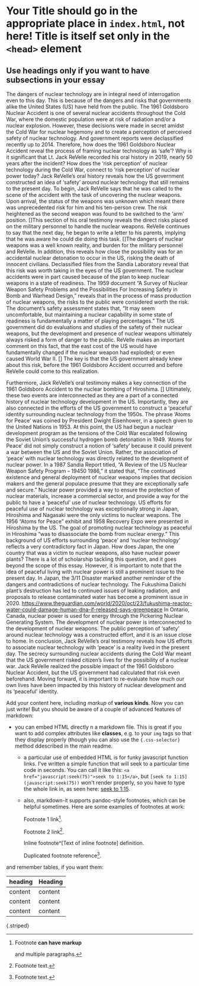 # Your Title should go in the appropriate place in `index.html`, not here! Title is itself set only in the `<head>` element

## Use headings only if you want to have subsections in your essay


The dangers of nuclear technology are in integral need of interrogation even to this day. This is because of the dangers and risks that governments alike the United States (US) have held from the public. The 1961 Goldsboro Nuclear Accident is one of several nuclear accidents throughout the Cold War, where the domestic population were at risk of radiation and/or a nuclear explosion. However, these decisions were made in secret amidst the Cold War for nuclear hegemony and to create a perception of perceived safety of nuclear technology. And government reports were declassified recently up to 2014. Therefore, how does the 1961 Goldsboro Nuclear Accident reveal the process of framing nuclear technology as ‘safe’? Why is it significant that Lt. Jack ReVelle recorded his oral history in 2019, nearly 50 years after the incident? How does the ‘risk perception’ of nuclear technology during the Cold War, connect to ‘risk perception’ of nuclear power today? Jack ReVelle’s oral history reveals how the US government constructed an idea of ‘safety’ around nuclear technology that still remains to the present day. 
To begin, Jack ReVelle says that he was called to the scene of the accident with the task of uncovering the nuclear weapons. Upon arrival, the status of the weapons was unknown which meant there was unprecedented risk for him and his ten-person crew. The risk heightened as the second weapon was found to be switched to the ‘arm’ position. []This section of his oral testimony reveals the direct risks placed on the military personnel to handle the nuclear weapons. ReVelle continues to say that the next day, he began to write a letter to his parents, implying that he was aware he could die doing this task. []The dangers of nuclear weapons was a well known reality, and burden for the military personnel and ReVelle.
In addition, this reveals how close the possibility was for an accidental nuclear detonation to occur in the US, risking the death of innocent civilians. Declassified files from the Sandia Laboratory reveal that this risk was worth taking in the eyes of the US government. The nuclear accidents were in part caused because of the plan to keep nuclear weapons in a state of readiness. The 1959 document “A Survey of Nuclear Weapon Safety Problems and the Possibilities For Increasing Safety in Bomb and Warhead Design,” reveals that in the process of mass production of nuclear weapons, the risks to the public were considered worth the risk. The document’s safety assessment states that, “It may seem uncomfortable, but maintaining a nuclear capability in some state of readiness is fundamentally a matter of playing percentages.”  The US government did do evaluations and studies of the safety of their nuclear weapons, but the development and presence of nuclear weapons ultimately always risked a form of danger to the public. ReVelle makes an important comment on this fact, that the east cost of the US would have fundamentally changed if the nuclear weapon had exploded; or even caused World War II. [] The key is that the US government already knew about this risk, before the 1961 Goldsboro Accident occurred and before ReVelle could come to this realization. 


Furthermore, Jack ReVelle’s oral testimony makes a key connection of the 1961 Goldsboro Accident to the nuclear bombing of Hiroshima. []  Ultimately, these two events are interconnected as they are a part of a connected history of nuclear technology development in the US. Importantly, they are also connected in the efforts of the US government to construct a ‘peaceful’ identity surrounding nuclear technology from the 1950s. The phrase ‘Atoms for Peace’ was coined by President Dwight Eisenhower, in a speech given to the United Nations in 1953.  At this point, the US had begun a nuclear development program as the tensions of the Cold War escalated following the Soviet Union’s successful hydrogen bomb detonation in 1949. ‘Atoms for Peace’ did not simply construct a notion of ‘safety’ because it could prevent a war between the US and the Soviet Union. Rather, the association of ‘peace’ with nuclear technology was directly related to the development of nuclear power. In a 1987 Sandia Report titled, “A Review of the US Nuclear Weapon Safety Program – 19450 1986,” it stated that, “The continued existence and general deployment of nuclear weapons implies that decision makers and the general populace presume that they are exceptionally safe and secure.”  Nuclear power provided a way to ensure the protection of nuclear materials, increase a commercial sector, and provide a way for the public to have a ‘peaceful’ use of nuclear technology. 
US efforts for peaceful use of nuclear technology was exceptionally strong in Japan, Hiroshima and Nagasaki were the only victims to nuclear weapons. The 1956 “Atoms for Peace” exhibit and 1958 Recovery Expo were presented in Hiroshima by the US. The goal of promoting nuclear technology as peaceful in Hiroshima “was to disassociate the bomb from nuclear energy.”  This background of US efforts surrounding ‘peace’ and ‘nuclear technology’ reflects a very contradictory fact in Japan. How does Japan, the one country that was a victim to nuclear weapons, also have nuclear power plants? There is a lot of scholarship tackling this question, and it goes beyond the scope of this essay. However, it is important to note that the idea of peaceful living with nuclear power is still a prominent issue to the present day. In Japan, the 3/11 Disaster marked another reminder of the dangers and contradictions of nuclear technology. The Fukushima Daiichi plant’s destruction has led to continued issues of leaking radiation, and proposals to release contaminated water has become a prominent issue in 2020. https://www.theguardian.com/world/2020/oct/23/fukushima-reactor-water-could-damage-human-dna-if-released-says-greenpeace In Ontario, Canada, nuclear power is used for energy through the Pickering Nuclear Generating System. The development of nuclear power is interconnected to the development of nuclear weapons. The public perception of ‘safety’ around nuclear technology was a constructed effort, and it is an issue close to home. 
In conclusion, Jack ReVelle’s oral testimony reveals how US efforts to associate nuclear technology with ‘peace’ is a reality lived in the present day. The secrecy surrounding nuclear accidents during the Cold War meant that the US government risked citizen’s lives for the possibility of a nuclear war. Jack ReVelle realized the possible impact of the 1961 Goldsboro Nuclear Accident, but the US government had calculated that risk even beforehand. Moving forward, it is important to re-evaluate how much our own lives have been impacted by this history of nuclear development and its ‘peaceful’ identity. 



Add your content here, including _markup_ of **various kinds**. Now you can just write! But you should be aware of a couple of advanced features of markdown:
- you can embed HTML directly n a markdown file. This is great if you want to add complex attributes like **classes**, e.g. to your `img` tags so that they display properly (though you can also use the `{.css-selector}` method ddescribed in the main readme.
  - a particular use of embedded HTML is for funky javascript function links. I've written a simple function that will seek to a particular time code in seconds.  You can call it like this: `<a href="javascript:seek(75)">seek to 1:15</a>`, but `[seek to 1:15](javascript:seek(75))` won't render properly, so you have to type the whole link in, as seen here: <a href="javascript:seek(75)"> seek to 1:15</a>.
  - also, markdown-it supports pandoc-style footnotes, which can be helpful sometimes. Here are some examples of footnotes at work:

    Footnote 1 link[^first].

    Footnote 2 link[^second].

    Inline footnote^[Text of inline footnote] definition.

    Duplicated footnote reference[^second].


[^first]: Footnote **can have markup**

    and multiple paragraphs.

[^second]: Footnote text.

and remember tables, if you want them: 

| heading | Heading |
| ------| ----- |
| content | content |
| content | content |
| content | content |
{.striped}
